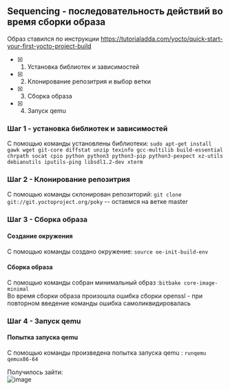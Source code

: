 ## Sequencing - последовательность действий во время сборки образа 
Образ ставился по инструкции https://tutorialadda.com/yocto/quick-start-your-first-yocto-project-build
- [x] 1) Установка библиотек и зависимостей
- [x] 2) Клонирование репозитрия и выбор ветки
- [X] 3) Сборка образа
- [X] 4) Запуск qemu
### Шаг 1 - установка библиотек и зависимостей
С помощью команды установлены библиотеки: `sudo apt-get install gawk wget git-core diffstat unzip texinfo gcc-multilib build-essential chrpath socat cpio python python3 python3-pip python3-pexpect xz-utils debianutils iputils-ping libsdl1.2-dev xterm`

### Шаг 2 - Клонирование репозитрия 
С помощью команды склонирован репозиторий: `git clone git://git.yoctoproject.org/poky` -- остаемся на ветке master


### Шаг 3 - Сборка образа
#### Создание окружения 
С помощью команды создано окружение: `source oe-init-build-env`
#### Сборка образа 
С помощью команды собран минимальный образ :`bitbake core-image-minimal`  
Во время сборки образа произошла ошибка сборки openssl - при повторном введение команды ошибка самоликвидировалась

### Шаг 4 - Запуск qemu
#### Попытка запуска qemu
С помощью команды произведена попытка запуска qemu : `runqemu qemux86-64`

Получилось зайти:  
![image](https://github.com/moevm/os_profiling/assets/90711883/ee654d14-1206-4e01-acca-7dfa6fdf7c1e)

